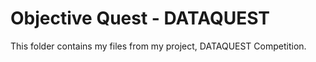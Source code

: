 # Objective Quest - DATAQUEST

This folder contains my files from my project, DATAQUEST Competition.
